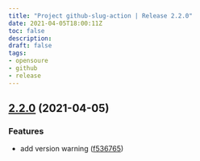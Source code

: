```yaml
---
title: "Project github-slug-action | Release 2.2.0"
date: 2021-04-05T18:00:11Z
toc: false
description: 
draft: false
tags:
- opensoure
- github
- release
---
```

## [2.2.0](http://github.com/rlespinasse/github-slug-action/compare/2.1.1...2.2.0) (2021-04-05)


### Features

* add version warning ([f536765](http://github.com/rlespinasse/github-slug-action/commit/f536765da448783f587c88e2c69f8f65b4e06541))



